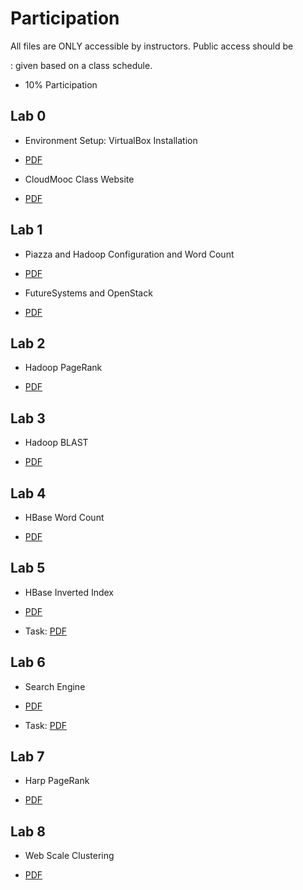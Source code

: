 

Participation
=============

All files are ONLY accessible by instructors. Public access should be

:   given based on a class schedule.

-   10% Participation

Lab 0
-----

-   Environment Setup: VirtualBox Installation

-   [PDF](https://drive.google.com/open?id=0B88HKpainTSfRFgwX0IxaWM5TFE)

-   CloudMooc Class Website

-   [PDF](https://drive.google.com/open?id=0B88HKpainTSfS3hNb2tVSW9GcE0)

Lab 1
-----

-   Piazza and Hadoop Configuration and Word Count

-   [PDF](https://drive.google.com/open?id=0B88HKpainTSfMzVSa1pYM0tfMzg)

-   FutureSystems and OpenStack

-   [PDF](https://drive.google.com/open?id=0B88HKpainTSfNEhmeHBveXRSSUk)

Lab 2
-----

-   Hadoop PageRank

-   [PDF](https://drive.google.com/open?id=0B88HKpainTSfTWhTaEs0R05RRkE)

Lab 3
-----

-   Hadoop BLAST

-   [PDF](https://drive.google.com/open?id=0B88HKpainTSfdUhVOWRyNnZBT0E)

Lab 4
-----

-   HBase Word Count

-   [PDF](https://drive.google.com/open?id=0B88HKpainTSfZEE5N2JnN2ZMZGc)

Lab 5
-----

-   HBase Inverted Index

-   [PDF](https://drive.google.com/open?id=0B88HKpainTSfM010TVZuTlJnSVE)

-   Task:
    [PDF](https://drive.google.com/open?id=0B88HKpainTSfWjEySFdhcjFpZU0)

Lab 6
-----

-   Search Engine

-   [PDF](https://drive.google.com/open?id=0B88HKpainTSfWXVuRGlCcFJZSUU)

-   Task:
    [PDF](https://drive.google.com/open?id=0B88HKpainTSfLWN1V2Vib19DdTA)

Lab 7
-----

-   Harp PageRank

-   [PDF](https://drive.google.com/open?id=0B88HKpainTSfaDNBTzdsTk1PQ1k)

Lab 8
-----

-   Web Scale Clustering

-   [PDF](https://drive.google.com/open?id=0B88HKpainTSfaVN6SUxhOGFPQUk)
